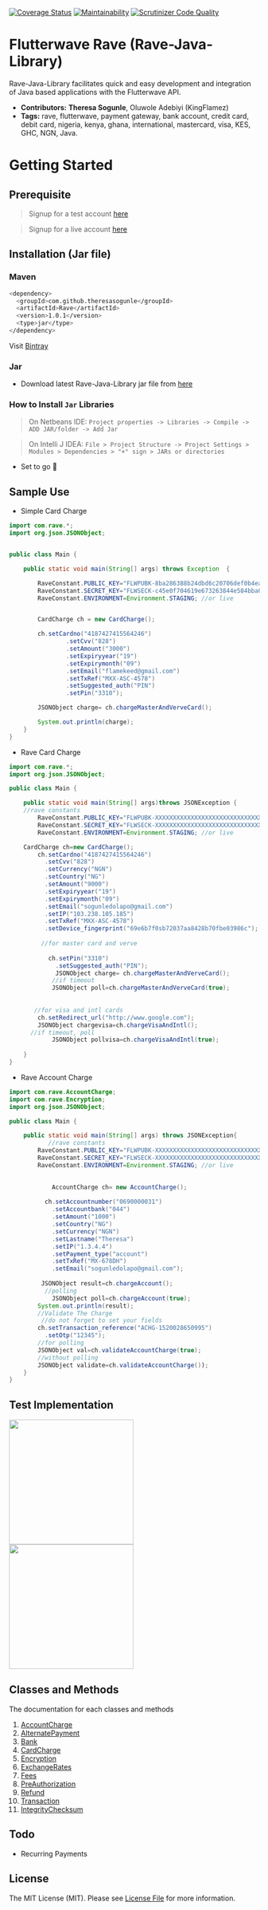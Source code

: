 ﻿[![Coverage Status](https://coveralls.io/repos/github/theresasogunle/Rave-Java-Library/badge.svg)](https://coveralls.io/github/theresasogunle/Rave-Java-Library)
[![Maintainability](https://api.codeclimate.com/v1/badges/540ffe707c495f483166/maintainability)](https://codeclimate.com/github/theresasogunle/Rave-Java-Library/maintainability)
[![Scrutinizer Code Quality](https://scrutinizer-ci.com/g/theresasogunle/Rave-Java-Library/badges/quality-score.png?b=master)](https://scrutinizer-ci.com/g/theresasogunle/Rave-Java-Library/?branch=master)

# Flutterwave Rave (Rave-Java-Library)
Rave-Java-Library facilitates quick and easy development and integration of Java based applications with the Flutterwave API.

- **Contributors:** **Theresa Sogunle**, Oluwole Adebiyi (KingFlamez)
- **Tags:** rave, flutterwave, payment gateway, bank account, credit card, debit card, nigeria, kenya, ghana, international, mastercard, visa, KES, GHC, NGN,  Java.

# Getting Started

## Prerequisite
> Signup for a test account [here](http://rave.frontendpwc.com/)

> Signup for a live account [here](https://rave.flutterwave.com)

## Installation (Jar file)

### Maven

```bash
<dependency>
  <groupId>com.github.theresasogunle</groupId>
  <artifactId>Rave</artifactId>
  <version>1.0.1</version>
  <type>jar</type>
</dependency>
```

Visit [Bintray](https://bintray.com/theresasogunle/Rave/Rave)

### Jar

- Download latest Rave-Java-Library jar file from [here](https://github.com/theresasogunle/Rave-Java-Library/releases/latest)

### How to Install `Jar` Libraries
>On Netbeans IDE: `Project properties -> Libraries -> Compile -> ADD JAR/folder -> Add Jar`

>On Intelli J IDEA: `File > Project Structure -> Project Settings > Modules > Dependencies > "+" sign > JARs or directories`

- Set to go 💪

## Sample Use

- Simple Card Charge

```java
import com.rave.*;
import org.json.JSONObject;


public class Main {

    public static void main(String[] args) throws Exception  {

        RaveConstant.PUBLIC_KEY="FLWPUBK-8ba286388b24dbd6c20706def0b4ea23-X";
        RaveConstant.SECRET_KEY="FLWSECK-c45e0f704619e673263844e584bba013-X";
        RaveConstant.ENVIRONMENT=Environment.STAGING; //or live


        CardCharge ch = new CardCharge();

        ch.setCardno("4187427415564246")
                .setCvv("828")
                .setAmount("3000")
                .setExpiryyear("19")
                .setExpirymonth("09")
                .setEmail("flamekeed@gmail.com")
                .setTxRef("MXX-ASC-4578")
                .setSuggested_auth("PIN")
                .setPin("3310");

        JSONObject charge= ch.chargeMasterAndVerveCard();

        System.out.println(charge);
    }
}
```

- Rave Card Charge
```java
import com.rave.*;
import org.json.JSONObject;

public class Main {

    public static void main(String[] args)throws JSONException {
	//rave constants
        RaveConstant.PUBLIC_KEY="FLWPUBK-XXXXXXXXXXXXXXXXXXXXXXXXXXXXXXXX-X";
        RaveConstant.SECRET_KEY="FLWSECK-XXXXXXXXXXXXXXXXXXXXXXXXXXXXXXXX-X";
        RaveConstant.ENVIRONMENT=Environment.STAGING; //or live

	CardCharge ch=new CardCharge();
        ch.setCardno("4187427415564246")
          .setCvv("828")
          .setCurrency("NGN")
          .setCountry("NG")
          .setAmount("9000")
          .setExpiryyear("19")
          .setExpirymonth("09")
          .setEmail("sogunledolapo@gmail.com")
          .setIP("103.238.105.185")
          .setTxRef("MXX-ASC-4578")
          .setDevice_fingerprint("69e6b7f0sb72037aa8428b70fbe03986c");
     
         //for master card and verve
     
           ch.setPin("3310")
             .setSuggested_auth("PIN");
             JSONObject charge= ch.chargeMasterAndVerveCard();
            //if timeout
            JSONObject poll=ch.chargeMasterAndVerveCard(true);
   
       
       //for visa and intl cards
        ch.setRedirect_url("http://www.google.com");
        JSONObject chargevisa=ch.chargeVisaAndIntl();
	  //if timeout, poll
            JSONObject pollvisa=ch.chargeVisaAndIntl(true);
       
    }
}
```

- Rave Account Charge
```java
import com.rave.AccountCharge;
import com.rave.Encryption;
import org.json.JSONObject;

public class Main {

    public static void main(String[] args) throws JSONException{
      	   //rave constants
        RaveConstant.PUBLIC_KEY="FLWPUBK-XXXXXXXXXXXXXXXXXXXXXXXXXXXXXXXX-X";
        RaveConstant.SECRET_KEY="FLWSECK-XXXXXXXXXXXXXXXXXXXXXXXXXXXXXXXX-X";
        RaveConstant.ENVIRONMENT=Environment.STAGING; //or live

	  
            AccountCharge ch= new AccountCharge();
            
          ch.setAccountnumber("0690000031")
            .setAccountbank("044")
            .setAmount("1000")
            .setCountry("NG")
            .setCurrency("NGN")
            .setLastname("Theresa")
            .setIP("1.3.4.4")
            .setPayment_type("account")
            .setTxRef("MX-678DH")
            .setEmail("sogunledolapo@gmail.com");
          
         JSONObject result=ch.chargeAccount();
          //polling
            JSONObject poll=ch.chargeAccount(true);
        System.out.println(result);
        //Validate The Charge
         //do not forget to set your fields
        ch.setTransaction_reference("ACHG-1520028650995")
          .setOtp("12345");
        //for polling
        JSONObject val=ch.validateAccountCharge(true);
        //without polling
        JSONObject validate=ch.validateAccountCharge());
    }
}

```

## Test Implementation

<a href="https://rave-java.herokuapp.com/" target="_blank" style="margin-right: 15px"><img src="http://imglibv3.successbyemail.com/ImgLib/a564641c-6f39-409b-8c1e-6e006b13b9b2/ViewNowButton.png" width="250px"></a>
<a href="https://github.com/kingflamez/Rave-Java-Web-Implementation" target="_blank" style="margin-right: 15px"><img src="https://www.aha.io/assets/github.7433692cabbfa132f34adb034e7909fa.png" width="250px"></a>



## Classes and Methods

The documentation for each classes and methods

1. [AccountCharge](Documentation/ACCOUNT.md)
2. [AlternatePayment](Documentation/ALTPAYMENT.md)
3. [Bank](Documentation/BANK.md)
4. [CardCharge](Documentation/CARD.md)
5. [Encryption](Documentation/ENCRYPTION.md)
6. [ExchangeRates](Documentation/EXCHANGERATES.md)
7. [Fees](Documentation/FEES.md)
8. [PreAuthorization](Documentation/PREAUTH.md)
9. [Refund](Documentation/REFUND.md)
10. [Transaction](Documentation/REFUND.md)
11. [IntegrityChecksum](Documentation/CHECKSUM.md)


## Todo

- Recurring Payments

## License

The MIT License (MIT). Please see [License File](LICENSE.md) for more information.
